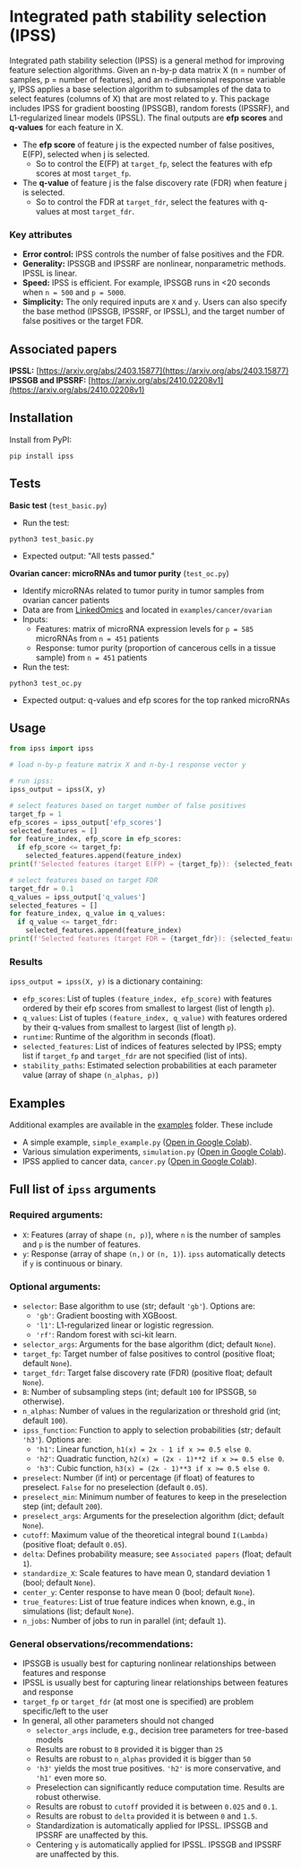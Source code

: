 # Integrated path stability selection (IPSS)

Integrated path stability selection (IPSS) is a general method for improving feature selection algorithms. Given an
n-by-p data matrix X (n = number of samples, p = number of features), and an n-dimensional response variable y, IPSS
applies a base selection algorithm to subsamples of the data to select features (columns of X) that are most related
to y. This package includes IPSS for gradient boosting (IPSSGB), random forests (IPSSRF), and L1-regularized linear 
models (IPSSL). The final outputs are **efp scores** and **q-values** for each feature in X.

- The **efp score** of feature j is the expected number of false positives, E(FP), selected when j is selected.
  - So to control the E(FP) at `target_fp`, select the features with efp scores at most `target_fp`. 
- The **q-value** of feature j is the false discovery rate (FDR) when feature j is selected.
  - So to control the FDR at `target_fdr`, select the features with q-values at most `target_fdr`. 

### Key attributes
- **Error control:** IPSS controls the number of false positives and the FDR.
- **Generality:** IPSSGB and IPSSRF are nonlinear, nonparametric methods. IPSSL is linear.
- **Speed:** IPSS is efficient. For example, IPSSGB runs in <20 seconds when `n = 500` and `p = 5000`.
- **Simplicity:** The only required inputs are `X` and `y`. Users can also specify the base method (IPSSGB, IPSSRF, or IPSSL), 
and the target number of false positives or the target FDR.

## Associated papers

**IPSSL:** [https://arxiv.org/abs/2403.15877](https://arxiv.org/abs/2403.15877) <br>
**IPSSGB and IPSSRF:** [https://arxiv.org/abs/2410.02208v1](https://arxiv.org/abs/2410.02208v1)

## Installation
Install from PyPI:
```
pip install ipss
```

## Tests
**Basic test** (`test_basic.py`)
- Run the test:
```
python3 test_basic.py
```
- Expected output: "All tests passed."

**Ovarian cancer: microRNAs and tumor purity** (`test_oc.py`)
- Identify microRNAs related to tumor purity in tumor samples from ovarian cancer patients
- Data are from [LinkedOmics](https://www.linkedomics.org/data_download/TCGA-OV/) and located in `examples/cancer/ovarian`
- Inputs:
  - Features: matrix of microRNA expression levels for `p = 585` microRNAs from `n = 451` patients
  - Response: tumor purity (proportion of cancerous cells in a tissue sample) from `n = 451` patients
- Run the test:
```
python3 test_oc.py
```
- Expected output: q-values and efp scores for the top ranked microRNAs

## Usage
```python
from ipss import ipss

# load n-by-p feature matrix X and n-by-1 response vector y

# run ipss:
ipss_output = ipss(X, y)

# select features based on target number of false positives
target_fp = 1
efp_scores = ipss_output['efp_scores']
selected_features = []
for feature_index, efp_score in efp_scores:
  if efp_score <= target_fp:
    selected_features.append(feature_index)
print(f'Selected features (target E(FP) = {target_fp}): {selected_features}')

# select features based on target FDR
target_fdr = 0.1
q_values = ipss_output['q_values']
selected_features = []
for feature_index, q_value in q_values:
  if q_value <= target_fdr:
    selected_features.append(feature_index)
print(f'Selected features (target FDR = {target_fdr}): {selected_features}')
```
### Results
`ipss_output = ipss(X, y)` is a dictionary containing:
- `efp_scores`: List of tuples `(feature_index, efp_score)` with features ordered by their efp scores from smallest to largest (list of length `p`).
- `q_values`: List of tuples `(feature_index, q_value)` with features ordered by their q-values from smallest to largest (list of length `p`).
- `runtime`: Runtime of the algorithm in seconds (float).
- `selected_features`: List of indices of features selected by IPSS; empty list if `target_fp` and `target_fdr` are not specified (list of ints).
- `stability_paths`: Estimated selection probabilities at each parameter value (array of shape `(n_alphas, p)`)

## Examples
Additional examples are available in the [examples](https://github.com/omelikechi/ipss/tree/main/examples) folder. These include
- A simple example, `simple_example.py` ([Open in Google Colab](https://colab.research.google.com/github/omelikechi/ipss/blob/main/examples/simple_example.ipynb)).
- Various simulation experiments, `simulation.py` ([Open in Google Colab](https://colab.research.google.com/github/omelikechi/ipss/blob/main/examples/simulation/simulation.ipynb)).
- IPSS applied to cancer data, `cancer.py` ([Open in Google Colab](https://colab.research.google.com/github/omelikechi/ipss/blob/main/examples/cancer/cancer.ipynb)).

## Full list of `ipss` arguments

### Required arguments:
- `X`: Features (array of shape `(n, p)`), where `n` is the number of samples and `p` is the number of features.
- `y`: Response (array of shape `(n,)` or `(n, 1)`). `ipss` automatically detects if `y` is continuous or binary.

### Optional arguments:
- `selector`: Base algorithm to use (str; default `'gb'`). Options are:
  - `'gb'`: Gradient boosting with XGBoost.
  - `'l1'`: L1-regularized linear or logistic regression.
  - `'rf'`: Random forest with sci-kit learn. 
- `selector_args`: Arguments for the base algorithm (dict; default `None`).
- `target_fp`: Target number of false positives to control (positive float; default `None`).
- `target_fdr`: Target false discovery rate (FDR) (positive float; default `None`).
- `B`: Number of subsampling steps (int; default `100` for IPSSGB, `50` otherwise).
- `n_alphas`: Number of values in the regularization or threshold grid (int; default `100`).
- `ipss_function`: Function to apply to selection probabilities (str; default `'h3'`). Options are:
  - `'h1'`: Linear function, ```h1(x) = 2x - 1 if x >= 0.5 else 0```.
  - `'h2'`: Quadratic function, ```h2(x) = (2x - 1)**2 if x >= 0.5 else 0```.
  - `'h3'`: Cubic function, ```h3(x) = (2x - 1)**3 if x >= 0.5 else 0```.
- `preselect`: Number (if int) or percentage (if float) of features to preselect. `False` for no preselection (default `0.05`).
- `preselect_min`: Minimum number of features to keep in the preselection step (int; default `200`).
- `preselect_args`: Arguments for the preselection algorithm (dict; default `None`).
- `cutoff`: Maximum value of the theoretical integral bound `I(Lambda)` (positive float; default `0.05`).
- `delta`: Defines probability measure; see `Associated papers` (float; default `1`).
- `standardize_X`: Scale features to have mean 0, standard deviation 1 (bool; default `None`).
- `center_y`: Center response to have mean 0 (bool; default `None`).
- `true_features`: List of true feature indices when known, e.g., in simulations (list; default `None`).
- `n_jobs`: Number of jobs to run in parallel (int; default `1`).

### General observations/recommendations:
- IPSSGB is usually best for capturing nonlinear relationships between features and response
- IPSSL is usually best for capturing linear relationships between features and response
- `target_fp` or `target_fdr` (at most one is specified) are problem specific/left to the user
- In general, all other parameters should not changed
  - `selector_args` include, e.g., decision tree parameters for tree-based models
  - Results are robust to `B` provided it is bigger than `25`
  - Results are robust to `n_alphas` provided it is bigger than `50`
  - `'h3'` yields the most true positives. `'h2'` is more conservative, and `'h1'` even more so.
  - Preselection can significantly reduce computation time. Results are robust otherwise.
  - Results are robust to `cutoff` provided it is between `0.025` and `0.1`.
  - Results are robust to `delta` provided it is between `0` and `1.5`.
  - Standardization is automatically applied for IPSSL. IPSSGB and IPSSRF are unaffected by this.
  - Centering `y` is automatically applied for IPSSL. IPSSGB and IPSSRF are unaffected by this.










